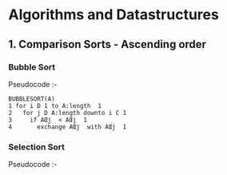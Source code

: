 # Algorithms and Datastructures
## 1. Comparison Sorts - Ascending order
### Bubble Sort
Pseudocode :-
```
BUBBLESORT(A)
1 for i D 1 to A:length  1
2   for j D A:length downto i C 1
3     if AŒj  < AŒj  1
4       exchange AŒj  with AŒj  1
```

### Selection Sort
Pseudocode :-
